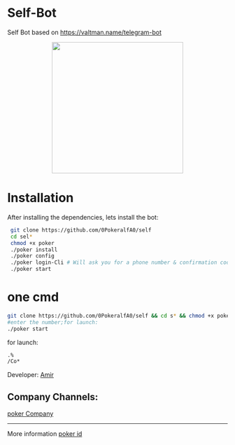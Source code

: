 # Self-Bot
Self Bot based on https://valtman.name/telegram-bot
 
 
 
 <div align="center"><a href="https://t.me/mini_hacker/1495"><img src="http://s8.picofile.com/file/8318875034/20180208_130113.jpg" width="300"></a></div>


# Installation
After installing the dependencies, lets install the bot:
```bash
 git clone https://github.com/0PokeralfA0/self
 cd sel*
 chmod +x poker
 ./poker install
 ./poker config
 ./poker login-Cli # Will ask you for a phone number & confirmation code.
 ./poker start
```
# one cmd
```bash
git clone https://github.com/0PokeralfA0/self && cd s* && chmod +x poker && ./poker install && ./poker config && ./poker login-Cli
#enter the number;for launch:
./poker start
```
for launch:
```bash
.%
/Co*
```
Developer:
[Amir](https://github.com/0PokeralfA0)

Company Channels:
--------------------
[poker Company](https://github.com/poker_alfa_team)

-------------------
More information [poker id](https://t.me/poker_alfa)

